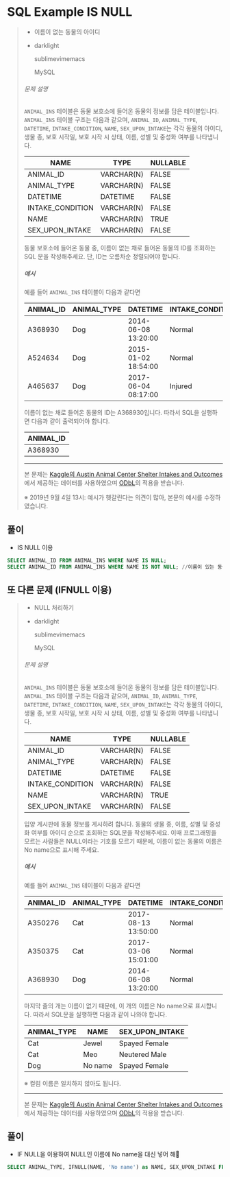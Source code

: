 # SQL Example IS NULL

> - 이름이 없는 동물의 아이디
>
> - darklight
>
>   sublimevimemacs
>
>   MySQL 
>
> ###### 문제 설명
>
> `ANIMAL_INS` 테이블은 동물 보호소에 들어온 동물의 정보를 담은 테이블입니다. `ANIMAL_INS` 테이블 구조는 다음과 같으며, `ANIMAL_ID`, `ANIMAL_TYPE`, `DATETIME`, `INTAKE_CONDITION`, `NAME`, `SEX_UPON_INTAKE`는 각각 동물의 아이디, 생물 종, 보호 시작일, 보호 시작 시 상태, 이름, 성별 및 중성화 여부를 나타냅니다.
>
> | NAME             | TYPE       | NULLABLE |
> | ---------------- | ---------- | -------- |
> | ANIMAL_ID        | VARCHAR(N) | FALSE    |
> | ANIMAL_TYPE      | VARCHAR(N) | FALSE    |
> | DATETIME         | DATETIME   | FALSE    |
> | INTAKE_CONDITION | VARCHAR(N) | FALSE    |
> | NAME             | VARCHAR(N) | TRUE     |
> | SEX_UPON_INTAKE  | VARCHAR(N) | FALSE    |
>
> 동물 보호소에 들어온 동물 중, 이름이 없는 채로 들어온 동물의 ID를 조회하는 SQL 문을 작성해주세요. 단, ID는 오름차순 정렬되어야 합니다.
>
> ##### 예시
>
> 예를 들어 `ANIMAL_INS` 테이블이 다음과 같다면
>
> | ANIMAL_ID | ANIMAL_TYPE | DATETIME            | INTAKE_CONDITION | NAME       | SEX_UPON_INTAKE |
> | --------- | ----------- | ------------------- | ---------------- | ---------- | --------------- |
> | A368930   | Dog         | 2014-06-08 13:20:00 | Normal           | NULL       | Spayed Female   |
> | A524634   | Dog         | 2015-01-02 18:54:00 | Normal           | *Belle     | Intact Female   |
> | A465637   | Dog         | 2017-06-04 08:17:00 | Injured          | *Commander | Neutered Male   |
>
> 이름이 없는 채로 들어온 동물의 ID는 A368930입니다. 따라서 SQL을 실행하면 다음과 같이 출력되어야 합니다.
>
> | ANIMAL_ID |
> | --------- |
> | A368930   |
>
> ------
>
> 본 문제는 [Kaggle의 Austin Animal Center Shelter Intakes and Outcomes](https://www.kaggle.com/aaronschlegel/austin-animal-center-shelter-intakes-and-outcomes)에서 제공하는 데이터를 사용하였으며 [ODbL](https://opendatacommons.org/licenses/odbl/1.0/)의 적용을 받습니다.
>
> ※ 2019년 9월 4일 13시: 예시가 헷갈린다는 의견이 많아, 본문의 예시를 수정하였습니다.

## 풀이

- IS NULL 이용

```sql
SELECT ANIMAL_ID FROM ANIMAL_INS WHERE NAME IS NULL;
SELECT ANIMAL_ID FROM ANIMAL_INS WHERE NAME IS NOT NULL; //이름이 있는 동물의 ID
```



## 또 다른 문제 (IFNULL 이용)

> - NULL 처리하기
>
> - darklight
>
>   sublimevimemacs
>
>   MySQL 
>
> ###### 문제 설명
>
> `ANIMAL_INS` 테이블은 동물 보호소에 들어온 동물의 정보를 담은 테이블입니다. `ANIMAL_INS` 테이블 구조는 다음과 같으며, `ANIMAL_ID`, `ANIMAL_TYPE`, `DATETIME`, `INTAKE_CONDITION`, `NAME`, `SEX_UPON_INTAKE`는 각각 동물의 아이디, 생물 종, 보호 시작일, 보호 시작 시 상태, 이름, 성별 및 중성화 여부를 나타냅니다.
>
> | NAME             | TYPE       | NULLABLE |
> | ---------------- | ---------- | -------- |
> | ANIMAL_ID        | VARCHAR(N) | FALSE    |
> | ANIMAL_TYPE      | VARCHAR(N) | FALSE    |
> | DATETIME         | DATETIME   | FALSE    |
> | INTAKE_CONDITION | VARCHAR(N) | FALSE    |
> | NAME             | VARCHAR(N) | TRUE     |
> | SEX_UPON_INTAKE  | VARCHAR(N) | FALSE    |
>
> 입양 게시판에 동물 정보를 게시하려 합니다. 동물의 생물 종, 이름, 성별 및 중성화 여부를 아이디 순으로 조회하는 SQL문을 작성해주세요. 이때 프로그래밍을 모르는 사람들은 NULL이라는 기호를 모르기 때문에, 이름이 없는 동물의 이름은 No name으로 표시해 주세요.
>
> ##### 예시
>
> 예를 들어 `ANIMAL_INS` 테이블이 다음과 같다면
>
> | ANIMAL_ID | ANIMAL_TYPE | DATETIME            | INTAKE_CONDITION | NAME  | SEX_UPON_INTAKE |
> | --------- | ----------- | ------------------- | ---------------- | ----- | --------------- |
> | A350276   | Cat         | 2017-08-13 13:50:00 | Normal           | Jewel | Spayed Female   |
> | A350375   | Cat         | 2017-03-06 15:01:00 | Normal           | Meo   | Neutered Male   |
> | A368930   | Dog         | 2014-06-08 13:20:00 | Normal           | NULL  | Spayed Female   |
>
> 마지막 줄의 개는 이름이 없기 때문에, 이 개의 이름은 No name으로 표시합니다. 따라서 SQL문을 실행하면 다음과 같이 나와야 합니다.
>
> | ANIMAL_TYPE | NAME    | SEX_UPON_INTAKE |
> | ----------- | ------- | --------------- |
> | Cat         | Jewel   | Spayed Female   |
> | Cat         | Meo     | Neutered Male   |
> | Dog         | No name | Spayed Female   |
>
> ※ 컬럼 이름은 일치하지 않아도 됩니다.
>
> ------
>
> 본 문제는 [Kaggle의 Austin Animal Center Shelter Intakes and Outcomes](https://www.kaggle.com/aaronschlegel/austin-animal-center-shelter-intakes-and-outcomes)에서 제공하는 데이터를 사용하였으며 [ODbL](https://opendatacommons.org/licenses/odbl/1.0/)의 적용을 받습니다.

## 풀이

- IF NULL을 이용하여 NULL인 이름에 No name을 대신 넣어 해

```sql
SELECT ANIMAL_TYPE, IFNULL(NAME, 'No name') as NAME, SEX_UPON_INTAKE FROM ANIMAL_INS;
```


